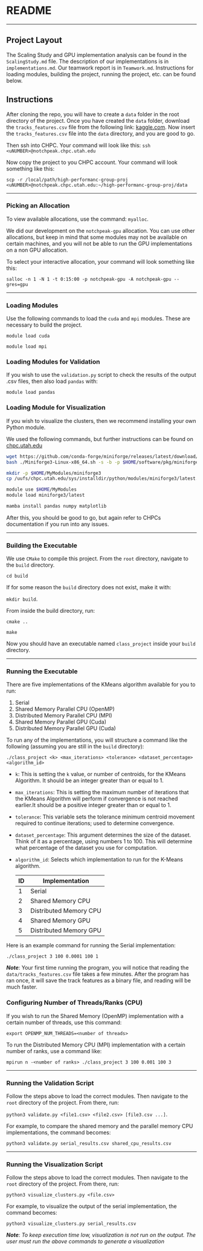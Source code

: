 # README

---

## Project Layout

The Scaling Study and GPU implementation analysis can be found in the `ScalingStudy.md` file. The description of our implementations is in `implementations.md`. Our teamwork report is in `Teamwork.md`. Instructions for loading modules, building the project, running the project, etc. can be found below.

## Instructions

After cloning the repo, you will have to create a `data` folder in the root directory of the project. 
Once you have created the `data` folder, download the `tracks_features.csv` file from the following link: 
[kaggle.com](https://www.kaggle.com/datasets/rodolfofigueroa/spotify-12m-songs?resource=download). 
Now insert the `tracks_features.csv` file into the `data` directory, and you are good to go.

Then ssh into CHPC. Your command will look like this: `ssh <uNUMBER>@notchpeak.chpc.utah.edu`

Now copy the project to you CHPC account. Your command will look something like this: 

`scp -r /local/path/high-performanc-group-proj <uNUMBER>@notchpeak.chpc.utah.edu:~/high-performanc-group-proj/data`

--- 

### Picking an Allocation

To view available allocations, use the command: `myalloc`.

We did our development on the `notchpeak-gpu` allocation. You can use other allocations, but keep in mind that some modules
may not be available on certain machines, and you will not be able to run the GPU implementations on a non GPU allocation.

To select your interactive allocation, your command will look something like this: 

`salloc -n 1 -N 1 -t 0:15:00 -p notchpeak-gpu -A notchpeak-gpu --gres=gpu`

---

### Loading Modules

Use the following commands to load the `cuda` and `mpi` modules. These are necessary to build the project.

`module load cuda`


`module load mpi`


### Loading Modules for Validation

If you wish to use the `validation.py` script to check the results of the output .csv files, then also load `pandas` with:

`module load pandas`

### Loading Module for Visualization

If you wish to visualize the clusters, then we recommend installing your own Python module. 

We used the following commands, but further instructions can be found on 
[chpc.utah.edu](https://www.chpc.utah.edu/documentation/software/python-anaconda.php)

```bash
wget https://github.com/conda-forge/miniforge/releases/latest/download/Miniforge3-Linux-x86_64.sh
bash ./Miniforge3-Linux-x86_64.sh -s -b -p $HOME/software/pkg/miniforge3

mkdir -p $HOME/MyModules/miniforge3
cp /uufs/chpc.utah.edu/sys/installdir/python/modules/miniforge3/latest.lua $HOME/MyModules/miniforge3

module use $HOME/MyModules
module load miniforge3/latest

mamba install pandas numpy matplotlib
```
After this, you should be good to go, but again refer to CHPCs documentation if you run into any issues.

---

### Building the Executable

We use `CMake` to compile this project. From the `root` directory, navigate to the `build` directory.

`cd build`

If for some reason the `build` directory does not exist, make it with:

`mkdir build`.

From inside the build directory, run:

`cmake ..`

`make`

Now you should have an executable named `class_project` inside your `build` directory.

--- 

### Running the Executable

There are five implementations of the KMeans algorithm available for you to run: 
1. Serial
2. Shared Memory Parallel CPU (OpenMP)
3. Distributed Memory Parallel CPU (MPI)
4. Shared Memory Parallel GPU (Cuda)
5. Distributed Memory Parallel GPU (Cuda)

To run any of the implementations, you will structure a command like the following 
(assuming you are still in the `build` directory):

`./class_project <k> <max_iterations> <tolerance> <dataset_percentage> <algorithm_id>`

- `k`: This is setting the `k` value, or number of centroids, for the KMeans Algorithm. 
It should be an integer greater than or equal to 1.
- `max_iterations`: This is setting the maximum number of iterations that the KMeans Algorithm 
will perform if convergence is not reached earlier.It should be a positive integer greater than or equal to 1.
- `tolerance`: This variable sets the  tolerance minimum centroid movement required to continue iterations; used to determine convergence.
- `dataset_percentage`: This argument determines the size of the dataset. Think of it as a percentage, using numbers 1 to 100. This will determine what percentage of the dataset you use for computation.
- `algorithm_id`: Selects which implementation to run for the K-Means algorithm.

    | ID | Implementation         |
    |----|------------------------|
    | 1  | Serial                 |
    | 2  | Shared Memory CPU      |
    | 3  | Distributed Memory CPU |
    | 4  | Shared Memory GPU      |
    | 5  | Distributed Memory GPU |


Here is an example command for running the Serial implementation:

`./class_project 3 100 0.0001 100 1`

***Note***: Your first time running the program, you will notice that reading the `data/tracks_features.csv` file takes a few minutes. After the program has ran once, it will save the track features as a binary file, and reading will be much faster.

### Configuring Number of Threads/Ranks (CPU)

If you wish to run the Shared Memory (OpenMP) implementation with a certain number of threads, use this command:

`export OPENMP_NUM_THREADS=<number of threads>`

To run the Distributed Memory CPU (MPI) implementation with a certain number of ranks, use a command like:

`mpirun n -<number of ranks> ./class_project 3 100 0.001 100 3`

--- 

### Running the Validation Script

Follow the steps above to load the correct modules. Then navigate to the `root` directory of the project.
From there, run:

`python3 validate.py <file1.csv> <file2.csv> [file3.csv ...]`.

For example, to compare the shared memory and the parallel memory CPU implementations, the command becomes:

`python3 validate.py serial_results.csv shared_cpu_results.csv`


--- 

### Running the Visualization Script

Follow the steps above to load the correct modules. Then navigate to the `root` directory of the project. From there, run:

`python3 visualize_clusters.py <file.csv>`

For example, to visualize the output of the serial implementation, the command becomes:

`python3 visualize_clusters.py serial_results.csv`

***Note***: *To keep execution time low, visualization is not run on the output. The user must run the above commands to generate a visualization*

